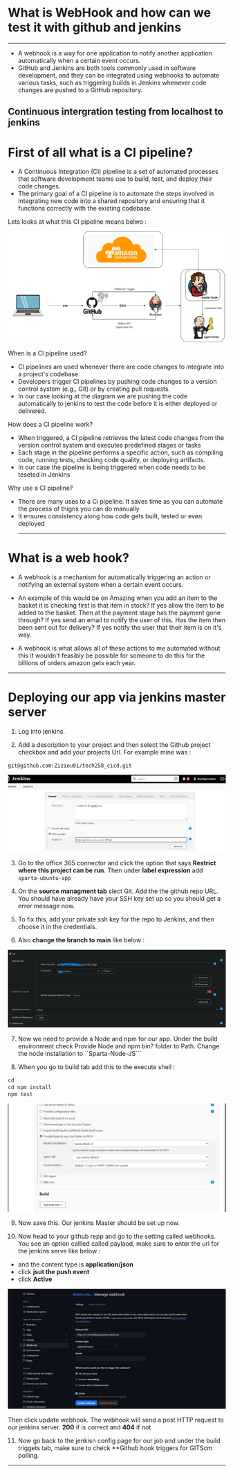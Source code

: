 # What is WebHook and how can we test it with github and jenkins 
*****************************

* A webhook is a way for one application to notify another application automatically when a certain event occurs.
* GitHub and Jenkins are both tools commonly used in software development, and they can be integrated using webhooks to automate various tasks,    such as triggering builds in Jenkins whenever code changes are pushed to a GitHub repository.


## Continuous intergration testing from localhost to jenkins 
 
 # First of all what is a CI pipeline?

 * A Continuous Integration (CI) pipeline is a set of automated processes that software development teams use to build, test, and deploy their code changes. 
 * The primary goal of a CI pipeline is to automate the steps involved in integrating new code into a shared repository and ensuring that it functions correctly with the existing codebase.

  Lets looks at what this CI pipeline means belwo : 
 

![](CICD.png)

When is a CI pipeline used?
* CI pipelines are used whenever there are code changes to integrate into a project's codebase.
* Developers trigger CI pipelines by pushing code changes to a version control system (e.g., Git) or by creating pull requests.
* In our case looking at the diagram we are pushing the code automatically to jenkins to test the code before it is either deployed or delivered.

How does a CI pipeline work?
* When triggered, a CI pipeline retrieves the latest code changes from the version control system and executes predefined stages or tasks
* Each stage in the pipeline performs a specific action, such as compiling code, running tests, checking code quality, or deploying artifacts.
* In our case the pipeline is being triggered when code needs to be teseted in Jenkins 
  
Why use a CI pipeline?
* There are many uses to a Ci pipeline. It saves time as you can automate the process of thigns you can do manually 
* It ensures consistency along how code gets built, tested or even deployed 
  ********************************



# What is a web hook?

* A webhook is a mechanism for automatically triggering an action or notifying an external system when a certain event occurs.

* An example of this would be on Amazing when you add an item to the basket it is checking first is that item in stock? If yes allow the item to be added to the basket. Then at the payment stage has the payment gone through? If yes send an email to notify the user of this. Has the item then been sent out for delivery? If yes notify the user that their item is on it's way.

* A webhook is what allows all of these actions to me automated without this it wouldn't feasibly be possible for someone to do this for the billions of orders amazon gets each year.

***********************************

# Deploying our app via jenkins master server 

1. Log into jenkins. 

2. Add a description to your project and then select the Github project checkbox and add your projects Url.
   For example mine was : 
```
git@github.com:Ziziou91/tech258_cicd.git
```

![](/images/sc.jpg)

3. Go to the office 365 connector and click the option that says **Restrict where this project can be run**. Then under **label expression** add ```sparta-ubuntu-app```


4. On the **source managment tab** slect Git. Add the the github repo URL. You should have already have your SSH key set up so you should get a error message now. 

5. To fix this, add your private ssh key for the repo to Jenkins, and then choose it in the credentials. 

6. Also **change the branch to main** like below : 

![](/images/sc2.jpg)


7. Now we need to provide a Node and npm for our app. Under the build environment check Provide Node and npm bin? folder to Path.
  Change the node installation to ``Sparta-Node-JS```

8. When you go to build tab add this to the execute shell : 


```
cd
cd npm install
npm test 
```

![](/images/done.jpg)


9. Now save this. Our jenkins Master should be set up now.

10. Now head to your github repp and go to the setting called webhooks. You see an option callled called paylaod, make sure to enter the url for the jenkins serve like below : 

 * and the content type is **application/json**
 * click **jsut the push event**
 * click **Active**


![](/images/3.jpeg)

Then click update webhook. The webhook will send a post HTTP request to our jenkins server. **200** if is correct and **404** if not

11. Now go back to the jenkisn config page for our job and under the build triggets tab, make sure to check **Github hook triggers for GITScm polling. 

***************************************************
